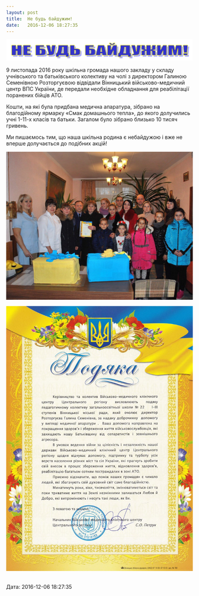 ```yaml
---
layout: post
title:  Не будь байдужим!
date:   2016-12-06 18:27:35
---
```

![](/assets/tiger-1480009121.png)

9 листопада 2016 року шкільна громада нашого закладу у складу учнівського та батьківського колективу на чолі з директором Галиною Семенівною Розторгуєвою відвідали Вінницький військово-медичний центр ВПС України, де передали необхідне обладнання для реабілітації поранених бійців АТО.

Кошти,  на які була придбана медична апаратура, зібрано на благодійному ярмарку  «Смак домашнього тепла»,  до якого долучились учні 1-11\-х класів та батьки. Загалом було зібрано близько 10 тисяч гривень. 

Ми пишаємось тим, що наша шкільна родина є небайдужою і вже не вперше долучається до подібних акцій!

![](/assets/tiger-1480009595.jpg)

![](/assets/tiger-1481041549.jpg) 

  
Дата: 2016-12-06 18:27:35